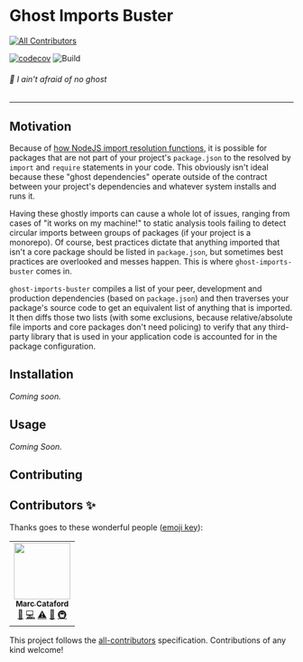 # Ghost Imports Buster
<!-- ALL-CONTRIBUTORS-BADGE:START - Do not remove or modify this section -->
[![All Contributors](https://img.shields.io/badge/all_contributors-1-orange.svg?style=flat-square)](#contributors-)
<!-- ALL-CONTRIBUTORS-BADGE:END -->
[![codecov](https://codecov.io/gh/tophat/ghost-imports-buster/branch/master/graph/badge.svg)](https://codecov.io/gh/tophat/ghost-imports-buster)
![Build](https://github.com/tophat/ghost-imports-buster/workflows/Node.js%20CI/badge.svg?branch=master)

###### :ghost: I ain't afraid of no ghost

---

## Motivation

Because of [how NodeJS import resolution functions](https://nodejs.org/api/modules.html#modules_all_together), it is possible for packages that are not part of your project's `package.json` to the resolved by `import` and `require` statements in your code. This obviously isn't ideal because these "ghost dependencies" operate outside of the contract between your project's dependencies and whatever system installs and runs it.

Having these ghostly imports can cause a whole lot of issues, ranging from cases of "it works on my machine!" to static analysis tools failing to detect circular imports between groups of packages (if your project is a monorepo). Of course, best practices dictate that anything imported that isn't a core package should be listed in `package.json`, but sometimes best practices are overlooked and messes happen. This is where `ghost-imports-buster` comes in.

`ghost-imports-buster` compiles a list of your peer, development and production dependencies (based on `package.json`) and then traverses your package's source code to get an equivalent list of anything that is imported. It then diffs those two lists (with some exclusions, because relative/absolute file imports and core packages don't need policing) to verify that any third-party library that is used in your application code is accounted for in the package configuration.

## Installation

_Coming soon._

## Usage

_Coming Soon._

## Contributing


## Contributors ✨

Thanks goes to these wonderful people ([emoji key](https://allcontributors.org/docs/en/emoji-key)):

<!-- ALL-CONTRIBUTORS-LIST:START - Do not remove or modify this section -->
<!-- prettier-ignore-start -->
<!-- markdownlint-disable -->
<table>
  <tr>
    <td align="center"><a href="https://mcataford.github.io"><img src="https://avatars2.githubusercontent.com/u/6210361?v=4" width="100px;" alt=""/><br /><sub><b>Marc Cataford</b></sub></a><br /><a href="#ideas-mcataford" title="Ideas, Planning, & Feedback">🤔</a> <a href="https://github.com/tophat/ghost-imports-buster/commits?author=mcataford" title="Code">💻</a> <a href="https://github.com/tophat/ghost-imports-buster/commits?author=mcataford" title="Tests">⚠️</a> <a href="https://github.com/tophat/ghost-imports-buster/commits?author=mcataford" title="Documentation">📖</a> <a href="#infra-mcataford" title="Infrastructure (Hosting, Build-Tools, etc)">🚇</a></td>
  </tr>
</table>

<!-- markdownlint-enable -->
<!-- prettier-ignore-end -->
<!-- ALL-CONTRIBUTORS-LIST:END -->

This project follows the [all-contributors](https://github.com/all-contributors/all-contributors) specification. Contributions of any kind welcome!

